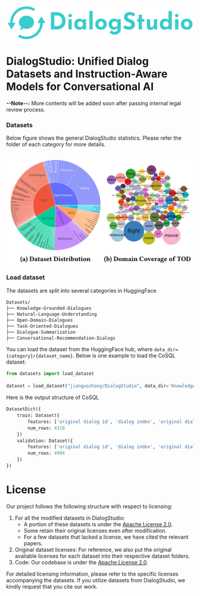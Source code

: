 <p align="center">
    <br>
    <img src="figures/logo.png" width="500"/>
    <br>
<p>
<!-- <div align="center">
<a href="">Benchmark</a>,
<a href="">Technical Report</a>,
<a href="">Documentation</a>,
<a href="">Jupyter Notebook Examples</a>,
<a href="">Blog</a>
</div> -->

# DialogStudio: Unified Dialog Datasets and Instruction-Aware Models for Conversational AI

**--Note--:** More contents will be added soon after passing internal legal review process. 

### Datasets
<!-- Check [DialogStudio_datasets.csv](https://docs.google.com/spreadsheets/d/10U9I4GoHFTYxl3OlzbbV0gmXerMT9Itn2MZs8t6AIK0/edit#gid=461625820) for all supported datasets. -->
Below figure shows the general DialogStudio statistics. Please refer the folder of each category for more details.
<p align="center">
    <br>
    <img src="figures/DialogStudio_Stats.png" width="700"/>
    <br>
<p>



### Load dataset
The datasets are split into several categories in HuggingFace 
```
Datasets/
├── Knowledge-Grounded-Dialogues
├── Natural-Language-Understanding
├── Open-Domain-Dialogues
├── Task-Oriented-Dialogues
├── Dialogue-Summarization
├── Conversational-Recommendation-Dialogs
```

You can load the dataset from the HuggingFace hub, where `data_dir={category}/{dataset_name}`. Below is one example to load the CoSQL dataset:

```python
from datasets import load_dataset

dataset = load_dataset("jianguozhang/DialogStudio", data_dir='Knowledge-Grounded-Dialogues/CoSQL')
```
Here is the output structure of CoSQL
```python
DatasetDict({
    train: Dataset({
        features: ['original dialog id', 'dialog index', 'original dialog info', 'log', 'key'],
        num_rows: 4318
    })
    validation: Dataset({
        features: ['original dialog id', 'dialog index', 'original dialog info', 'log', 'key'],
        num_rows: 4904
    })
})
```

# License

Our project follows the following structure with respect to licensing:

1. For all the modified datasets in DialogStudio: 
   - A portion of these datasets is under the [Apache License 2.0](https://www.apache.org/licenses/LICENSE-2.0).
   - Some retain their original licenses even after modification.
   - For a few datasets that lacked a license, we have cited the relevant papers.
2. Original dataset licenses: For reference, we also put the original avaliable licenses for each dataset into their respective dataset folders.
3. Code: Our codebase is under the [Apache License 2.0](https://www.apache.org/licenses/LICENSE-2.0).

For detailed licensing information, please refer to the specific licenses accompanying the datasets. If you utilize datasets from DialogStudio, we kindly request that you cite our work.

